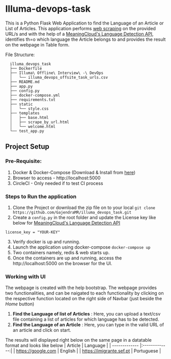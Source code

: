 # Illuma-devops-task

This is a Python Flask Web Application to find the Language of an Article or List of Articles. This application performs [web scraping](https://en.wikipedia.org/wiki/Web_scraping) on the provided URL/s and with the help of a [MeaningCloud's Language Detection API](https://www.meaningcloud.com/developer/language-identification), identifies th=o which language the Article belongs to and provides the result on the webpage in Table form.

File Structure:
```
  illuma_devops_task
  ├── Dockerfile
  ├── Illuma\ Offline\ Interview\ -\ DevOps
  │   └── illuma_devops_offsite_task_urls.csv
  ├── README.md
  ├── app.py
  ├── config.py
  ├── docker-compose.yml
  ├── requirements.txt
  ├── static
  │   └── style.css
  ├── templates
  │   ├── base.html
  │   ├── scrape_by_url.html
  │   └── welcome.html
  └── test_app.py
```

## Project Setup

### Pre-Requisite:
1. Docker & Docker-Compose (Download & Install from [here](https://www.docker.com/products/docker-desktop))
2. Browser to access - http://localhost:5000
3. CircleCI - Only needed if to test CI process

### Steps to Run the application
1. Clone the Project or download the zip file on to your local
`git clone https://github.com/GajendraMR/illuma_devops_task.git`
2. Create a `config.py` in the root folder and update the License key like below for [MeaningCloud's Language Detection API](https://www.meaningcloud.com/developer/language-identification)
```
license_key = "YOUR-KEY"
```
3. Verify docker is up and running.
4. Launch the application using docker-compose
`docker-compose up`
5. Two containers namely, redis & web starts up.
6. Once the containers are up and running, access the http://localhost:5000 on the browser for the UI.

### Working with UI
The webpage is created with the help bootstrap. The webpage provides two functionalities, and can be naigated to each functionality by clicking on the respective function located on the right side of Navbar (just beside the *Home* button)
1. __Find the Language of list of Articles__ : Here, you can upload a text/csv file containing a list of articles for which language has to be detected.
2. __Find the Language of an Article__ : Here, you can type in the valid URL of an article and click on start.

The results will displayed right below on the same page in a datatable format and looks like below
| Article       | Language      |
| ------------- |:-------------:|
| https://google.com	| English |
| https://imigrante.sef.pt | Portuguese |